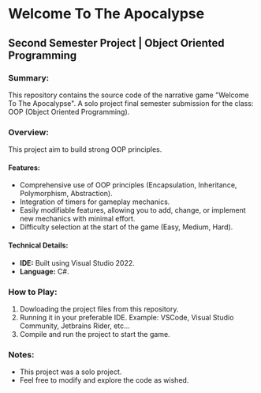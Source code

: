 # Welcome To The Apocalypse
## Second Semester Project | Object Oriented Programming

### Summary:
This repository contains the source code of the narrative game "Welcome To The Apocalypse". A solo project final semester submission for the class: OOP (Object Oriented Programming).

### Overview:
This project aim to build strong OOP principles. 

#### Features:
- Comprehensive use of OOP principles (Encapsulation, Inheritance, Polymorphism, Abstraction).
- Integration of timers for gameplay mechanics.
- Easily modifiable features, allowing you to add, change, or implement new mechanics with minimal effort.
- Difficulty selection at the start of the game (Easy, Medium, Hard).
  
#### Technical Details:
- **IDE:** Built using Visual Studio 2022.
- **Language:** C#.

### How to Play:
1. Dowloading the project files from this repository.
2. Running it in your preferable IDE. Example: VSCode, Visual Studio Community, Jetbrains Rider, etc... 
3. Compile and run the project to start the game.

### Notes:
- This project was a solo project.
- Feel free to modify and explore the code as wished. 
